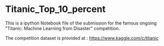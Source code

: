 # Titanic_Top_10_percent

This is a ipython Notebook file of the submission for the famous ongoing "Titanic: Machine Learning from Disaster" competition.


The competition dataset is provided at : https://www.kaggle.com/c/titanic



